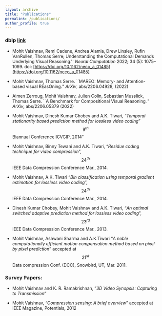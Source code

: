 ```yaml
---
layout: archive
title: "Publications"
permalink: /publications/
author_profile: true
---
```


### dblp [link](https://dblp.uni-trier.de/pers/hd/v/Vaishnav:Mohit)

* Mohit Vaishnav, Remi Cadene, Andrea Alamia, Drew Linsley, Rufin VanRullen, Thomas Serre; Understanding the Computational Demands Underlying Visual Reasoning.'' *Neural Computation* 2022; 34 (5): 1075–1099. doi: [https://doi.org/10.1162/neco_a_01485](https://doi.org/10.1162/neco_a_01485)

* Mohit Vaishnav, Thomas Serre. ``MAREO: Memory- and Attention- based visual REasOning.'' *ArXiv*, abs/2206.04928, (2022)
    
* Aimen Zerroug, Mohit Vaishnav, Julien Colin, Sebastian Musslick, Thomas Serre. ``A Benchmark for Compositional Visual Reasoning.'' *ArXiv*, abs/2206.05379 (2022)


* Mohit Vaishnav, Dinesh Kumar Chobey and A.K. Tiwari, “*Temporal 	stationarity based prediction method for lossless video coding*” $$9^{th}$$ Biannual Conference ICVGIP, 2014”


* Mohit Vaishnav, Binny Tewani and A.K. Tiwari, “*Residue 	 coding technique for video compression*”, $$24^{th}$$ 	IEEE Data Compression Conference Mar., 2014.


* Mohit  Vaishnav, A.K. Tiwari “*Bin 	classification using temporal gradient estimation for lossless 	video coding*”, 	$$24^{th}$$ 	 IEEE Data Compression Conference Mar., 2014.


* Dinesh Kumar Chobey, Mohit Vaishnav and A.K. Tiwari, “*An 	optimal switched adaptive prediction method for lossless video 	coding*”, 	$$23^{rd}$$ 	 IEEE Data Compression Conference Mar., 2013.


* Mohit  Vaishnav, Ashwani Sharma and A.K.Tiwari “*A noble computationally efficient motion compensation method based 	on pixel by pixel prediction*” accepted at $$21^{st}$$  Data compression Conf. (DCC), Snowbird, UT, Mar. 2011.


### Survey Papers:

* Mohit Vaishnav and K. R. Ramakrishnan, “*3D Video Synopsis: Capturing to Transmission*”

* Mohit Vaishnav, “*Compression sensing: A brief overview*” accepted at IEEE Magazine, Potentials, 2012
